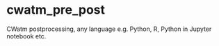 # cwatm_pre_post
CWatm postprocessing, any language e.g. Python, R, Python in Jupyter notebook etc.
